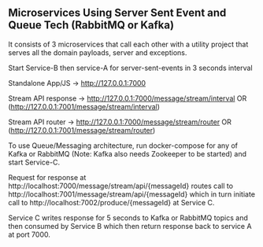 ## Microservices Using Server Sent Event and Queue Tech (RabbitMQ or Kafka)

It consists of 3 microservices that call each other with a utility project that serves all the domain payloads, server and exceptions.

Start Service-B then service-A for server-sent-events in 3 seconds interval

Standalone App/JS -> http://127.0.0.1:7000

Stream API response -> http://127.0.0.1:7000/message/stream/interval OR (http://127.0.0.1:7001/message/stream/interval)

Stream API router -> http://127.0.0.1:7000/message/stream/router OR (http://127.0.0.1:7001/message/stream/router)

To use Queue/Messaging architecture, run docker-compose for any of Kafka or RabbitMQ 
(Note: Kafka also needs Zookeeper to be started) and start Service-C.

Request for response at http://localhost:7000/message/stream/api/{messageId} routes call to http://localhost:7001/message/stream/api/{messageId}
which in turn initiate call to http://localhost:7002/produce/{messageId} at Service C.

Service C writes response for 5 seconds to Kafka or RabbitMQ topics and then consumed by Service B which then return response back to service A at port 7000.
